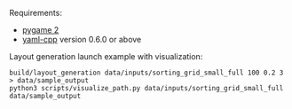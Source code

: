 Requirements:
- [pygame 2](https://www.pygame.org/news)
- [yaml-cpp](https://github.com/jbeder/yaml-cpp) version 0.6.0 or above

Layout generation launch example with visualization:

```
build/layout_generation data/inputs/sorting_grid_small_full 100 0.2 3 > data/sample_output
python3 scripts/visualize_path.py data/inputs/sorting_grid_small_full data/sample_output
```